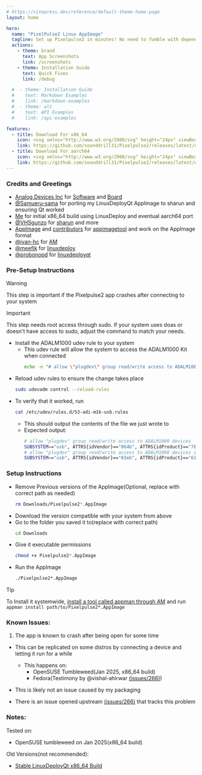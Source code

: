 ```yaml
---
# https://vitepress.dev/reference/default-theme-home-page
layout: home

hero:
  name: "PixelPulse2 Linux AppImage"
  tagline: Set up Pixelpulse2 in minutes! No need to fumble with dependencies before class
  actions:
    - theme: brand
      text: App Screenshots
      link: /screenshots
    - theme: Installation Guide
      text: Quick Fixes
      link: /debug

  #  - theme: Installation Guide
  #    text: Markdown Examples
  #    link: /markdown-examples
  #  - theme: alt
  #    text: API Examples
  #    link: /api-examples

features:
  - title: Download For x86_64
    icon: <svg xmlns="http://www.w3.org/2000/svg" height="24px" viewBox="0 -960 960 960" width="24px" fill="#6a5acd"><path d="M480-320 280-520l56-58 104 104v-326h80v326l104-104 56 58-200 200ZM240-160q-33 0-56.5-23.5T160-240v-120h80v120h480v-120h80v120q0 33-23.5 56.5T720-160H240Z"/></svg>
    link: https://github.com/sounddrill31/Pixelpulse2/releases/latest/download/Pixelpulse2-test-anylinux-x86_64.AppImage
  - title: Download For aarch64
    icon: <svg xmlns="http://www.w3.org/2000/svg" height="24px" viewBox="0 -960 960 960" width="24px" fill="#6a5acd"><path d="M480-320 280-520l56-58 104 104v-326h80v326l104-104 56 58-200 200ZM240-160q-33 0-56.5-23.5T160-240v-120h80v120h480v-120h80v120q0 33-23.5 56.5T720-160H240Z"/></svg>
    link: https://github.com/sounddrill31/Pixelpulse2/releases/latest/download/Pixelpulse2-test-anylinux-aarch64.AppImage
---
```


### Credits and Greetings
- [Analog Devices Inc](https://www.analog.com) for [Software](https://github.com/analogdevicesinc/pixelpulse2) and [Board](https://www.analog.com/en/resources/evaluation-hardware-and-software/evaluation-boards-kits/adalm1000.html)
- [@Samueru-sama](https://github.com/samueru-sama) for porting my LinuxDeployQt AppImage to sharun and ensuring Qt worked
- [Me](https://sounddrill31.github.io/) for initial x86_64 build using LinuxDeploy and eventual aarch64 port 
- [@VHSgunzo](https://vhsgunzo.github.io/) for [sharun](https://github.com/VHSgunzo/sharun) and more
- [AppImage](https://github.com/AppImage) and [contributors](https://github.com/AppImage/appimagetool/graphs/contributors) for [appimagetool](https://github.com/AppImage/appimagetool) and work on the AppImage format
- [@ivan-hc](https://github.com/ivan-hc) for [AM](https://github.com/ivan-hc/AM)
- [@meefik](https://meefik.github.io/) for [linuxdeploy](https://github.com/meefik/linuxdeploy)
- [@probonopd](https://github.com/probonopd) for [linuxdeployqt](https://github.com/probonopd/linuxdeployqt)
### Pre-Setup Instructions
> [!WARNING]
> This step is important if the Pixelpulse2 app crashes after connecting to your system

> [!IMPORTANT]
> This step needs root access through sudo. If your system uses doas or doesn't have access to sudo, adjust the command to match your needs.

- Install the ADALM1000 udev rule to your system
  - This udev rule will allow the system to access the ADALM1000 Kit when connected 
    ```bash
    echo -e "# allow \"plugdev\" group read/write access to ADALM1000 devices\nSUBSYSTEM==\"usb\", ATTRS{idVendor}==\"064b\", ATTRS{idProduct}==\"784c\", MODE=\"0664\", GROUP=\"plugdev\", TAG+=\"uaccess\"\n# allow \"plugdev\" group read/write access to ADALM1000 devices in SAM-BA mode\nSUBSYSTEM==\"usb\", ATTRS{idVendor}==\"03eb\", ATTRS{idProduct}==\"6124\", MODE=\"0664\", GROUP=\"plugdev\", TAG+=\"uaccess\"" | sudo tee /etc/udev/rules.d/53-adi-m1k-usb.rules
    ```
-   Reload udev rules to ensure the change takes place
    ```bash
    sudo udevadm control --reload-rules
    ```
- To verify that it worked, run
    ```bash
    cat /etc/udev/rules.d/53-adi-m1k-usb.rules
    ```
  - This should output the contents of the file we just wrote to
  - Expected output:
    ```bash
    # allow "plugdev" group read/write access to ADALM1000 devices
    SUBSYSTEM=="usb", ATTRS{idVendor}=="064b", ATTRS{idProduct}=="784c", MODE="0664", GROUP="plugdev", TAG+="uaccess"
    # allow "plugdev" group read/write access to ADALM1000 devices in SAM-BA mode
    SUBSYSTEM=="usb", ATTRS{idVendor}=="03eb", ATTRS{idProduct}=="6124", MODE="0664", GROUP="plugdev", TAG+="uaccess"
    ```

### Setup Instructions
- Remove Previous versions of the AppImage(Optional, replace with correct path as needed)
  ```bash
  rm Downloads/Pixelpulse2*.AppImage
  ```
- Download the version compatible with your system from above
- Go to the folder you saved it to(replace with correct path)
  ```bash
  cd Downloads
  ```
- Give it executable permissions
  ```bash
  chmod +x Pixelpulse2*.AppImage
  ```
- Run the AppImage
  ```bash
  ./Pixelpulse2*.AppImage
  ```

> [!TIP]
> To Install it systemwide, [install a tool called appman through AM](https://github.com/ivan-hc/AM) and run `appman install path/to/Pixelpulse2*.AppImage`

### Known Issues:
1. The app is known to crash after being open for some time
  - This can be replicated on some distros by connecting a device and letting it run for a while
    - This happens on:
      - OpenSUSE Tumbleweed(Jan 2025, x86_64 build)
      - Fedora(Testimony by @vishal-ahirwar [(issues/266)](https://github.com/analogdevicesinc/Pixelpulse2/issues/266#issuecomment-2563701732))
      
  - This is likely not an issue caused by my packaging
  - There is an issue opened upstream [(issues/266)](https://github.com/analogdevicesinc/Pixelpulse2/issues/266) that tracks this problem

### Notes:
Tested on:
- OpenSUSE tumbleweed on Jan 2025(x86_64 build)

Old Versions(not recommended):
- [Stable LinuxDeployQt x86_64 Build](https://github.com/sounddrill31/Pixelpulse2/releases/download/12639488881/Pixelpulse2-1.0-x86_64.AppImage)

